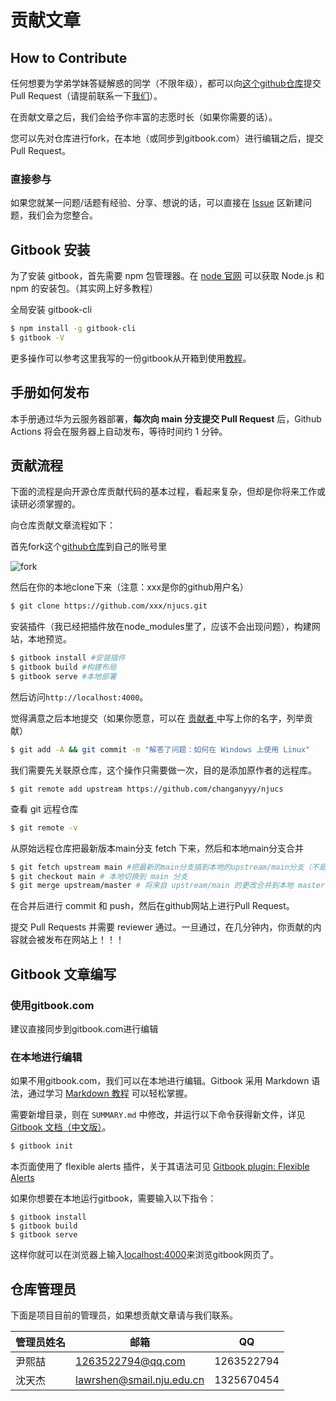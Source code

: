 # 贡献文章

## How to Contribute <a href="#how-to-contribute" id="how-to-contribute"></a>

任何想要为学弟学妹答疑解惑的同学（不限年级），都可以向[这个github仓库](https://github.com/changanyyy/njucs)提交Pull Request（请提前联系一下[我们](gong-xian-wen-zhang.md#cang-ku-guan-li-yuan)）。

在贡献文章之后，我们会给予你丰富的志愿时长（如果你需要的话）。

您可以先对仓库进行fork，在本地（或同步到gitbook.com）进行编辑之后，提交Pull Request。

### 直接参与 <a href="#zhi-jie-can-yu" id="zhi-jie-can-yu"></a>

如果您就某一问题/话题有经验、分享、想说的话，可以直接在 [Issue](https://github.com/NJU-CS/njucs/issues) 区新建问题，我们会为您整合。

## Gitbook 安装 <a href="#gitbook-an-zhuang" id="gitbook-an-zhuang"></a>

为了安装 gitbook，首先需要 npm 包管理器。在 [node 官网](https://nodejs.org/en/download/) 可以获取 Node.js 和 npm 的安装包。（其实网上好多教程）

全局安装 gitbook-cli

```bash
$ npm install -g gitbook-cli
$ gitbook -V
```

更多操作可以参考这里我写的一份gitbook从开箱到使用[教程](https://lawrshen.github.io/post/wsl-gitbook/)。

## 手册如何发布 <a href="#github-cao-zuo-liu-cheng" id="github-cao-zuo-liu-cheng"></a>

本手册通过华为云服务器部署，**每次向 main 分支提交 Pull Request** 后，Github Actions 将会在服务器上自动发布，等待时间约 1 分钟。

## 贡献流程

下面的流程是向开源仓库贡献代码的基本过程，看起来复杂，但却是你将来工作或读研必须掌握的。

向仓库贡献文章流程如下：

首先fork这个[github仓库](https://github.com/changanyyy/njucs)到自己的账号里

![fork](.gitbook/assets/fork.jpg)

然后在你的本地clone下来（注意：xxx是你的github用户名）

```bash
$ git clone https://github.com/xxx/njucs.git
```

安装插件（我已经把插件放在node\_modules里了，应该不会出现问题），构建网站，本地预览。

```bash
$ gitbook install #安装插件
$ gitbook build #构建布局
$ gitbook serve #本地部署
```

然后访问`http://localhost:4000`。

觉得满意之后本地提交（如果你愿意，可以在 [贡献者 ](gong-xian-wen-zhang/gong-xian-zhe.md#gong-xian-zhe)中写上你的名字，列举贡献）

```bash
$ git add -A && git commit -m "解答了问题：如何在 Windows 上使用 Linux"
```

我们需要先关联原仓库，这个操作只需要做一次，目的是添加原作者的远程库。

```
$ git remote add upstream https://github.com/changanyyy/njucs
```

查看 git 远程仓库

```bash
$ git remote -v
```

从原始远程仓库把最新版本main分支 fetch 下来，然后和本地main分支合并

```bash
$ git fetch upstream main #把最新的main分支搞到本地的upstream/main分支（不是本地main）
$ git checkout main # 本地切换到 main 分支
$ git merge upstream/master # 将来自 upstream/main 的更改合并到本地 master 分支中
```

在合并后进行 commit 和 push，然后在github网站上进行Pull Request。

提交 Pull Requests 并需要 reviewer 通过。一旦通过，在几分钟内，你贡献的内容就会被发布在网站上！！！

## Gitbook 文章编写 <a href="#gitbook-yu-fa" id="gitbook-yu-fa"></a>

### 使用gitbook.com

建议直接同步到gitbook.com进行编辑

### 在本地进行编辑

如果不用gitbook.com，我们可以在本地进行编辑。Gitbook 采用 Markdown 语法，通过学习 [Markdown 教程](https://www.runoob.com/markdown/md-tutorial.html) 可以轻松掌握。

需要新增目录，则在 `SUMMARY.md` 中修改，并运行以下命令获得新文件，详见 [Gitbook 文档（中文版）](https://chrisniael.gitbooks.io/gitbook-documentation/content/format/chapters.html)。

```bash
$ gitbook init
```

本页面使用了 flexible alerts 插件，关于其语法可见 [Gitbook plugin: Flexible Alerts](https://www.npmjs.com/package/gitbook-plugin-flexible-alerts)

如果你想要在本地运行gitbook，需要输入以下指令：

```
$ gitbook install
$ gitbook build
$ gitbook serve
```

这样你就可以在浏览器上输入[localhost:4000](https://localhost:4000)来浏览gitbook网页了。

## 仓库管理员

下面是项目目前的管理员，如果想贡献文章请与我们联系。

| 管理员姓名 | 邮箱                        | QQ         |
| ----- | ------------------------- | ---------- |
| 尹熙喆   | 1263522794@qq.com         | 1263522794 |
| 沈天杰   | lawrshen@smail.nju.edu.cn | 1325670454 |
